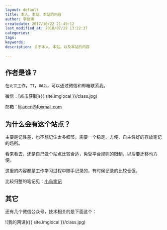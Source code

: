 ```yaml
---
layout: default
title: 本人、本站、本站的内容
author: 李佶澳
createdate: 2017/10/22 21:49:12
last_modified_at: 2018/07/29 13:22:37
categories:
tags:
keywords: 
description: 关于本人、本站，以及本站的内容

---
```


## 作者是谁？

在`北京`工作，`IT`，`80后`，可以通过微信和邮箱联系我。

微信：[点击获取]({{ site.imglocal }}/class.jpg)

邮箱：[lijiaocn@foxmail.com](mailto:lijiaocn@foxmail.com)

## 为什么会有这个站点？ 

主要是记性差，也不想记住太多细节，需要一个稳定、方便、自主性好的存放笔记的场所。

看来看去，还是自己做个站点比较合适，免受平台规则的限制，以后要迁移也方便。

这里的内容都是工作学习过程中随手记录的，有时候记录的比较仓促。

比较归整的笔记见：[小鸟笔记](https://www.lijiaocn.com/note/)

## 其它

还有几个微信公众号，技术相关的是下面这个：

![我的网课]({{ site.imglocal }}/class.jpg)
